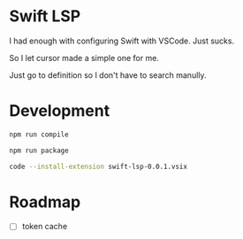 # Swift LSP
I had enough with configuring Swift with VSCode. Just sucks.

So I let cursor made a simple one for me. 

Just go to definition so I don't have to search manully.

# Development
```sh
npm run compile

npm run package

code --install-extension swift-lsp-0.0.1.vsix
```

# Roadmap

- [ ] token cache